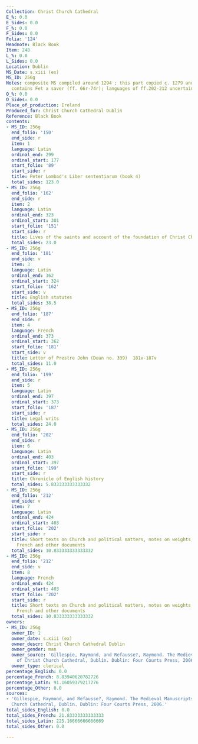 ```yaml
---
Collection: Christ Church Cathedral
E_%: 0.0
E_Sides: 0.0
F_%: 0.0
F_Sides: 0.0
Folia: '124'
Headnote: Black Book
Item: 248
L_%: 0.0
L_Sides: 0.0
Location: Dublin
MS_Date: s.xiii (ex)
MS_ID: 256g
Notes: composite MS compiled around 1294 ; this part copied c. 1279 and 1284; MS also
  contains Fet a saver (ff. 66r-74r); languages of ff.202-212 uncertain
O_%: 0.0
O_Sides: 0.0
Place_of_production: Ireland
Produced_for: Christ Church Cathedral Dublin
Reference: Black Book
contents:
- MS_ID: 256g
  end_folio: '150'
  end_side: r
  item: 1
  language: Latin
  ordinal_end: 299
  ordinal_start: 177
  start_folio: '89'
  start_side: r
  title: Peter Lombad's Liber sententiarum (book 4)
  total_sides: 123.0
- MS_ID: 256g
  end_folio: '162'
  end_side: r
  item: 2
  language: Latin
  ordinal_end: 323
  ordinal_start: 301
  start_folio: '151'
  start_side: r
  title: Lives of the saints and account of the foundation of Christ Church Cathedral
  total_sides: 23.0
- MS_ID: 256g
  end_folio: '181'
  end_side: v
  item: 3
  language: Latin
  ordinal_end: 362
  ordinal_start: 324
  start_folio: '162'
  start_side: v
  title: English statutes
  total_sides: 38.5
- MS_ID: 256g
  end_folio: '187'
  end_side: r
  item: 4
  language: French
  ordinal_end: 373
  ordinal_start: 362
  start_folio: '181'
  start_side: v
  title: Letter of Prestre John (Dean no. 339)  181v-187v
  total_sides: 11.0
- MS_ID: 256g
  end_folio: '199'
  end_side: r
  item: 5
  language: Latin
  ordinal_end: 397
  ordinal_start: 373
  start_folio: '187'
  start_side: r
  title: Legal writs
  total_sides: 24.0
- MS_ID: 256g
  end_folio: '202'
  end_side: r
  item: 6
  language: Latin
  ordinal_end: 403
  ordinal_start: 397
  start_folio: '199'
  start_side: r
  title: Chronicle of English history
  total_sides: 5.833333333333332
- MS_ID: 256g
  end_folio: '212'
  end_side: v
  item: 7
  language: Latin
  ordinal_end: 424
  ordinal_start: 403
  start_folio: '202'
  start_side: r
  title: Short texts on Church and political matters, notes on weights, formulae in
    French and other documents
  total_sides: 10.833333333333332
- MS_ID: 256g
  end_folio: '212'
  end_side: v
  item: 8
  language: French
  ordinal_end: 424
  ordinal_start: 403
  start_folio: '202'
  start_side: r
  title: Short texts on Church and political matters, notes on weights, formulae in
    French and other documents
  total_sides: 10.833333333333332
owners:
- MS_ID: 256g
  owner_ID: 1
  owner_date: s.xiii (ex)
  owner_descr: Christ Church Cathedral Dublin
  owner_gender: man
  owner_source: 'Gillespie, Raymond, and Refausse?, Raymond. The Medieval Manuscripts
    of Christ Church Cathedral, Dublin. Dublin: Four Courts Press, 2006.'
  owner_type: clerical
percentage_English: 0.0
percentage_French: 8.83940620782726
percentage_Latin: 91.16059379217276
percentage_Other: 0.0
sources:
- 'Gillespie, Raymond, and Refausse?, Raymond. The Medieval Manuscripts of Christ
  Church Cathedral, Dublin. Dublin: Four Courts Press, 2006.'
total_sides_English: 0.0
total_sides_French: 21.83333333333333
total_sides_Latin: 225.16666666666669
total_sides_Other: 0.0

---
```

